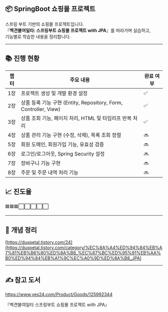 ## 📦 SpringBoot 쇼핑몰 프로젝트

스프링 부트 기반의 쇼핑몰 프로젝트입니다.  
『**백견불여일타: 스프링부트 쇼핑몰 프로젝트 with JPA**』를 따라가며 실습하고,  
기능별로 학습한 내용을 정리합니다.

---

## 📚 진행 현황

| 챕터 | 주요 내용 | 완료 여부 |
|------|-----------|------------|
| 1장 | 프로젝트 생성 및 개발 환경 설정 | ✅ |
| 2장 | 상품 등록 기능 구현 (Entity, Repository, Form, Controller, View) | ✅ |
| 3장 | 상품 조회 기능, 페이지 처리, HTML 및 타임리프 반복 처리 | ✅ |
| 4장 | 상품 관리 기능 구현 (수정, 삭제), 목록 조회 정렬 | 🔜 |
| 5장 | 회원 도메인, 회원가입 기능, 유효성 검증 | 🔜 |
| 6장 | 로그인/로그아웃, Spring Security 설정 | 🔜 |
| 7장 | 장바구니 기능 구현 | 🔜 |
| 8장 | 주문 및 주문 내역 처리 기능 | 🔜 |

## 📈 진도율
🟩🟩🟩⬜⬜⬜⬜⬜

---
## 📒 개념 정리

[https://duxpetal.tistory.com/24](https://duxpetal.tistory.com/category/%EC%8A%A4%ED%94%84%EB%A7%81%EB%B6%80%ED%8A%B8_%EC%87%BC%ED%95%91%EB%AA%B0%ED%94%84%EB%A1%9C%EC%A0%9D%ED%8A%B8_JPA)

---

## ✍️ 참고 도서

https://www.yes24.com/Product/Goods/125992344

『백견불여일타 스프링부트 쇼핑몰 프로젝트 with JPA』

